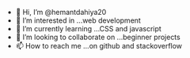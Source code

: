 - 👋 Hi, I’m @hemantdahiya20
- 👀 I’m interested in ...web development
- 🌱 I’m currently learning ...CSS and javascript
- 💞️ I’m looking to collaborate on ...beginner projects
- 📫 How to reach me ...on github and stackoverflow

<!---
hemantdahiya20/hemantdahiya20 is a ✨ special ✨ repository because its `README.md` (this file) appears on your GitHub profile.
You can click the Preview link to take a look at your changes.
--->
